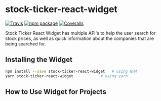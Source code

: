 # stock-ticker-react-widget

[![Travis][build-badge]][build]
[![npm package][npm-badge]][npm]
[![Coveralls][coveralls-badge]][coveralls]

<!-- Describe stock-ticker-react-widget here. -->
Stock Ticker React Widget has multiple API's to help the user search for stock prices, as well as quick information about the companies that are being searched for.

## Installing the Widget 
```bash
npm install --save stock-ticker-react-widget   # using NPM
yarn stock-ticker-react-widget            # using yarn
``` 

## How to Use Widget for Projects 

[build-badge]: https://img.shields.io/travis/user/repo/master.png?style=flat-square
[build]: https://travis-ci.org/user/repo

[npm-badge]: https://img.shields.io/npm/v/npm-package.png?style=flat-square
[npm]: https://www.npmjs.org/package/npm-package

[coveralls-badge]: https://img.shields.io/coveralls/user/repo/master.png?style=flat-square
[coveralls]: https://coveralls.io/github/user/repo
